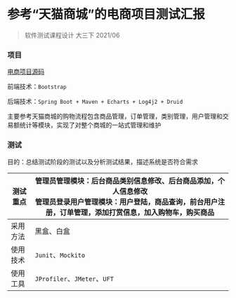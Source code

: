 # 参考“天猫商城”的电商项目测试汇报

> 软件测试课程设计 大三下 2021/06

### 项目

[电商项目源码](https://gitee.com/Kukukukiki192/Tmall_demo)

前端技术：`Bootstrap`

后端技术：`Spring Boot + Maven + Echarts + Log4j2 + Druid`

主要参考天猫商城的购物流程包含商品管理，订单管理，类别管理，用户管理和交易额统计等模块，实现了对整个商城的一站式管理和维护

### 测试

目的：总结测试阶段的测试以及分析测试结果，描述系统是否符合需求

| 测试重点 | 管理员管理模块：后台商品类别信息修改、后台商品添加，个人信息修改<br />管理员登录用户管理模块：用户登陆，商品查询，前台用户注册，订单管理，添加打赏信息，加入购物车，购买商品 |
| -------- | ------------------------------------------------------------ |
| 采用方法 | 黑盒、白盒                                                   |
| 使用技术 | `Junit`、`Mockito`                                           |
| 使用工具 | `JProfiler`、`JMeter`、`UFT`                                 |

